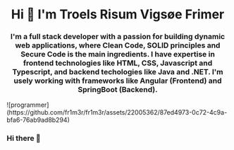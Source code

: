 <!--![FR1M3R's Github Banner](url)-->

<h1 align="center">Hi 👋 I'm Troels Risum Vigsøe Frimer</h1>
<h3 align="center">I'm a full stack developer with a passion for building dynamic web applications, where Clean Code, SOLID principles and Secure Code is the main ingredients. I have expertise in frontend technologies like HTML, CSS, Javascript and Typescript, and backend techologies like Java and .NET. I'm usely working with frameworks like Angular (Frontend) and SpringBoot (Backend).</h3>
![programmer](https://github.com/fr1m3r/fr1m3r/assets/22005362/87ed4973-0c72-4c9a-bfa6-76ab9ad8b294)


### Hi there 👋

<!--
**fr1m3r/fr1m3r** is a ✨ _special_ ✨ repository because its `README.md` (this file) appears on your GitHub profile.

Here are some ideas to get you started:

- 🔭 I’m currently working on ...
- 🌱 I’m currently learning ...
- 👯 I’m looking to collaborate on ...
- 🤔 I’m looking for help with ...
- 💬 Ask me about ...
- 📫 How to reach me: ...
- 😄 Pronouns: ...
- ⚡ Fun fact: ...
-->
